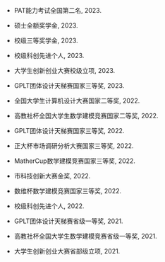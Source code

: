 

  


- PAT能力考试全国第二名, 2023.

- 硕士全额奖学金, 2023.

- 校级三等奖学金, 2023.

- 校级科创先进个人, 2023.

- 大学生创新创业大赛校级立项, 2023.

- GPLT团体设计天梯赛国家三等奖, 2023.

- 全国大学生计算机设计大赛国家二等奖, 2022.

- 高教社杯全国大学生数学建模竞赛国家二等奖, 2022.

- GPLT团体设计天梯赛国家三等奖, 2022.

- 正大杯市场调研分析大赛国家三等奖, 2022.

- MatherCup数学建模竞赛国家三等奖, 2022.

- 市科技创新大赛金奖, 2022.

- 数维杯数学建模竞赛国家三等奖, 2022.

- 校级科创先进个人, 2022.

- GPLT团体设计天梯赛省级一等奖, 2021.

- 高教社杯全国大学生数学建模竞赛省级一等奖, 2021.

- 大学生创新创业大赛省部级立项, 2021.